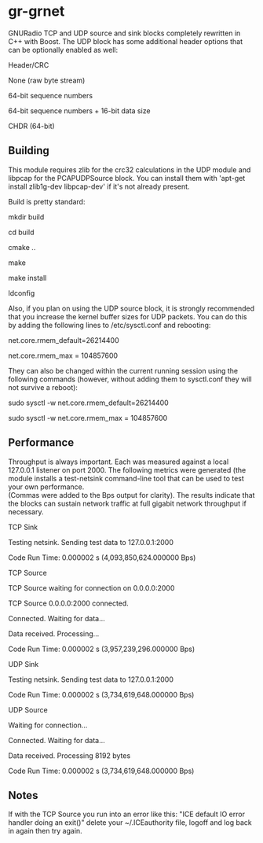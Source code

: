 # gr-grnet
GNURadio TCP and UDP source and sink blocks completely rewritten in C++ with Boost.  The UDP block has some additional header options that can be optionally enabled as well:

Header/CRC

None (raw byte stream)

64-bit sequence numbers

64-bit sequence numbers + 16-bit data size

CHDR (64-bit)



## Building
This module requires zlib for the crc32 calculations in the UDP module and libpcap for the PCAPUDPSource block.  You can install them with 'apt-get install zlib1g-dev libpcap-dev' if it's not already present.


Build is pretty standard:

mkdir build

cd build

cmake ..

make

make install

ldconfig

Also, if you plan on using the UDP source block, it is strongly recommended that you increase the kernel buffer sizes for UDP packets.  You can do this by adding the following lines to /etc/sysctl.conf and rebooting:

net.core.rmem_default=26214400

net.core.rmem_max = 104857600


They can also be changed within the current running session using the following commands (however, without adding them to sysctl.conf they will not survive a reboot):

sudo sysctl -w net.core.rmem_default=26214400

sudo sysctl -w net.core.rmem_max = 104857600


## Performance
Throughput is always important.  Each was measured against a local 127.0.0.1 listener on port 2000.  The following metrics were generated (the module installs a test-netsink command-line tool that can be used to test your own performance.  
(Commas were added to the Bps output for clarity).  The results indicate that the blocks can sustain network traffic at full gigabit network throughput if necessary.

TCP Sink

Testing netsink.  Sending test data to 127.0.0.1:2000

Code Run Time:      0.000002 s  (4,093,850,624.000000 Bps)


TCP Source

TCP Source waiting for connection on 0.0.0.0:2000

TCP Source 0.0.0.0:2000 connected.

Connected.  Waiting for data...

Data received.  Processing...

Code Run Time:      0.000002 s  (3,957,239,296.000000 Bps)



UDP Sink

Testing netsink.  Sending test data to 127.0.0.1:2000

Code Run Time:      0.000002 s  (3,734,619,648.000000 Bps)


UDP Source

Waiting for connection...

Connected.  Waiting for data...

Data received.  Processing 8192 bytes

Code Run Time:      0.000002 s  (3,734,619,648.000000 Bps)


## Notes
If with the TCP Source you run into an error like this: "ICE default IO error handler doing an exit()" delete your ~/.ICEauthority file, logoff and log back in again then try again.

